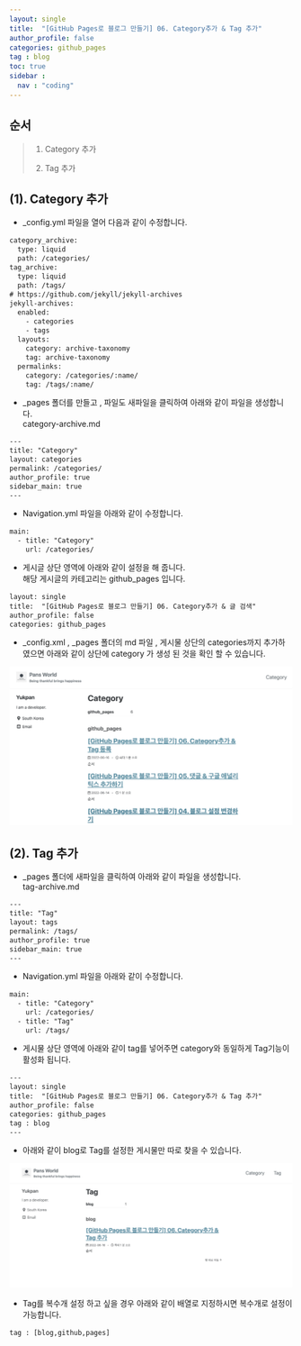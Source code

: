 ```yaml
---
layout: single
title:  "[GitHub Pages로 블로그 만들기] 06. Category추가 & Tag 추가"
author_profile: false
categories: github_pages
tag : blog
toc: true
sidebar :
  nav : "coding"
---
```




## 순서

>1. Category 추가
>
>2. Tag 추가
>





## (1). Category 추가

- _config.yml 파일을 열어 다음과 같이 수정합니다.	

```
category_archive:
  type: liquid
  path: /categories/
tag_archive:
  type: liquid
  path: /tags/
# https://github.com/jekyll/jekyll-archives
jekyll-archives:
  enabled:
    - categories
    - tags
  layouts:
    category: archive-taxonomy
    tag: archive-taxonomy
  permalinks:
    category: /categories/:name/
    tag: /tags/:name/
```

- _pages 폴더를 만들고 , 파일도 새파일을 클릭하여 아래와 같이 파일을 생성합니다.  
  category-archive.md

```
---
title: "Category"
layout: categories
permalink: /categories/
author_profile: true
sidebar_main: true
---
```

- Navigation.yml 파일을 아래와 같이 수정합니다.

```
main:
  - title: "Category"
    url: /categories/
```

- 게시글 상단 영역에 아래와 같이 설정을 해 줍니다.   
  해당 게시글의 카테고리는 github_pages 입니다.

```
layout: single
title:  "[GitHub Pages로 블로그 만들기] 06. Category추가 & 글 검색"
author_profile: false
categories: github_pages
```

- _config.xml , _pages 폴더의 md 파일 , 게시물 상단의 categories까지 추가하였으면 아래와 같이 상단에 category 가 생성 된 것을 확인 할 수 있습니다.

![git_06_01](../images/2022-06-16-git_06/git_06_01.png) 





## (2). Tag 추가

- _pages 폴더에 새파일을 클릭하여 아래와 같이 파일을 생성합니다.  
  tag-archive.md

```
---
title: "Tag"
layout: tags
permalink: /tags/
author_profile: true
sidebar_main: true
---

```

- Navigation.yml 파일을 아래와 같이 수정합니다.

```
main:
  - title: "Category"
    url: /categories/
  - title: "Tag"
    url: /tags/  
```

- 게시물 상단 영역에 아래와 같이 tag를 넣어주면 category와 동일하게 Tag기능이 활성화 됩니다.

```
---
layout: single
title:  "[GitHub Pages로 블로그 만들기] 06. Category추가 & Tag 추가"
author_profile: false
categories: github_pages
tag : blog
---
```

- 아래와 같이 blog로 Tag를 설정한 게시물만 따로 찾을 수 있습니다.

![git_06_02](../images/2022-06-16-git_06/git_06_02.png)

- Tag를 복수개 설정 하고 싶을 경우 아래와 같이 배열로 지정하시면 복수개로 설정이 가능합니다.

```
tag : [blog,github,pages]
```

